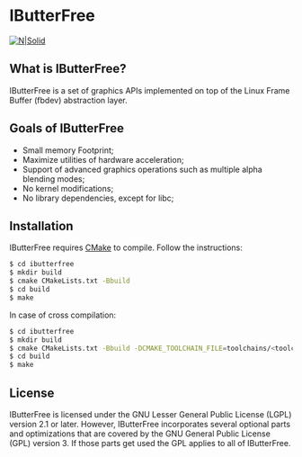 # IButterFree 

 [![N|Solid](http://vignette1.wikia.nocookie.net/pokedex-br/images/d/d8/Butterfree_NB.png/revision/latest?cb=20151222212223&path-prefix=pt-br)](http://vignette1.wikia.nocookie.net/pokedex-br/images/d/d8/Butterfree_NB.png/revision/latest?cb=20151222212223&path-prefix=pt-br)

## What is IButterFree?
IButterFree is a set of graphics APIs implemented on top of the Linux Frame Buffer (fbdev) abstraction layer. 

## Goals of IButterFree
* Small memory Footprint;
* Maximize utilities of hardware acceleration;
* Support of advanced graphics operations such as multiple alpha blending modes;
* No kernel modifications;
* No library dependencies, except for libc;

## Installation
IButterFree requires [CMake](https://cmake.org/) to compile. Follow the instructions:
```sh
$ cd ibutterfree
$ mkdir build
$ cmake CMakeLists.txt -Bbuild
$ cd build
$ make
```
In case of cross compilation:
```sh
$ cd ibutterfree
$ mkdir build
$ cmake CMakeLists.txt -Bbuild -DCMAKE_TOOLCHAIN_FILE=toolchains/<toolchain_file>.cmake
$ cd build
$ make
```

## License
IButterFree is licensed under the GNU Lesser General Public License (LGPL) version 2.1 or later. However, IButterFree incorporates several optional parts and optimizations that are covered by the GNU General Public License (GPL) version 3. If those parts get used the GPL applies to all of IButterFree.